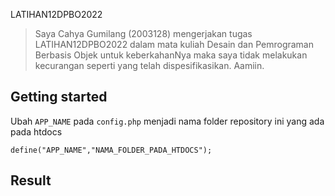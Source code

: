  LATIHAN12DPBO2022

>Saya Cahya Gumilang (2003128) mengerjakan tugas LATIHAN12DPBO2022 dalam mata kuliah Desain dan Pemrograman Berbasis Objek untuk keberkahanNya maka saya tidak melakukan kecurangan seperti yang telah dispesifikasikan. Aamiin.

## Getting started

Ubah `APP_NAME` pada `config.php` menjadi nama folder repository ini yang ada pada htdocs
```
define("APP_NAME","NAMA_FOLDER_PADA_HTDOCS");
```

## Result